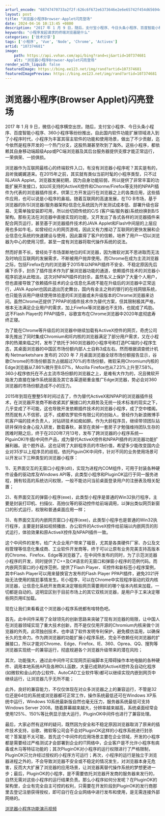 ```yaml
---
arturl_encode: "68747470733a2f2f:626c6f672e6373646e2e6e65742f454d65694d6f6e6b65792f:61727469636c652f64657461696c732f313037333734363831"
layout: post
title: "浏览器小程序Browser-Applet闪亮登场"
date: 2024-04-16 10:13:45 +0800
description: "2017 年 1 月 9 日，随后，支付宝小程序、今日头条小程序、百度智能小程序、3"
keywords: "小程序发起请求的终端浏览器是什么"
categories: ['技术分享']
tags: ['小程序', 'Vue', 'Node', 'Chrome', 'Activex']
artid: "107374681"
image:
    path: https://api.vvhan.com/api/bing?rand=sj&artid=107374681
    alt: "浏览器小程序Browser-Applet闪亮登场"
render_with_liquid: false
featuredImage: https://bing.ee123.net/img/rand?artid=107374681
featuredImagePreview: https://bing.ee123.net/img/rand?artid=107374681
---
```


# 浏览器小程序(Browser Applet)闪亮登场

2017 年 1 月 9 日，微信小程序横空出世。随后，支付宝小程序、今日头条小程序、百度智能小程序、360小程序等纷纷推出，自此国内软件功能扩展领域进入到了小程序时代，小程序为丰富其宿主软件的功能和使用场景，做出了不少贡献，迄今依然是程序开发的一个热门分支，这股热潮甚至吹到了海外。这些小程序，都依赖其自身移动端超级App或PC端浏览器及其后台服务器提供支撑才能正常运行，一荣俱荣、一损俱损。

浏览器作为互联网最核心的终端软件入口，有没有浏览器小程序呢？其实是有的，且听我娓娓道来。在2015年之前，其实就有类似当前时髦的小程序类型，只不过叫JAVA Applet。浏览器发展初期，因为自身功能较弱，所以提供了非常丰富的功能扩展开发接口，如以IE支持的ActiveX控件和Chorme/Firefox等支持的NPAPI插件为代表的浏览器插件技术，供第三方开发运行在浏览器之上的各类应用，这些插件应用，也可以说是小程序的鼻祖。随着互联网的高速发展，在TO B市场，基于浏览器的B/S(浏览器/服务器架构)信息化系统因为开发测试成本低、部署升级也容易、无需单独安装即可用，所以纷切把传统的C/S (客户端/服务器)系统纷换到B/S架构。那些无法在浏览器中直接实现的功能，又开发出了各式各样的浏览器插件来配合网页运行，甚至基于浏览器插件技术的JAVA Applet和Flash中间层的上层应用也多如牛毛，如曾经红火的网页游戏，因此又有力推动了互联网的更快发展和企业信息化系统的快速建设与使用，因此赢得了客户的信赖，培养了用户一切以浏览器为中心的使用习惯，甚至一度有浏览器将取代操作系统的说法。

然而好景不长，曾经处于市场垄断地位的IE浏览器，因为微软对其不思进取而无法及时响应互联网的发展需求，不断被用户抛弃使用。而Chrome在成为主流浏览器之际，包括Firefox在内的浏览器于2015年以NPAPI插件不安全、不稳定原因先后痛下杀手，封杀了插件技术作为扩展浏览器功能的通道，依赖插件技术的浏览器小程序前途从此暗淡。这次对NPAPI插件的封杀，虽然名义上保护了大量个人用户，但也直接导致了依赖插件技术的企业信息化系统不能在升级后的浏览器中正常运行，JAVA Applet也因此退出历史舞台，国内有金主之称的银行的在线网银系统，也只能告诉用户继续使用体验差的IE浏览器或未升级版本的Chrome浏览器来访问。虽然Chrome还提供了PPAPI的插件技术作为替代方案，但其限制极其严格，根本无法满足企业用户的需求，加上Firefox等浏览器也不支持，也就成了鸡肋。这不Flash Player的 PPAPI插件，谷歌宣布在Chrome浏览器中2020年底彻底寿终正寝。

为了能在Chrome等升级后的浏览器中继续加载有ActiveX控件的网页，奇虎公司率先推出了同时集成Chromium和IE内核的浏览器满足了部分用户需求，又在小程序的热潮来临之时，发布了依托于360浏览器的小程序号称打造PC端的小程序生态，其桌面浏览器的中国区市场份额内部人士自称3成左右。然而根据调查统计机构 Netmarketshare 发布的 2020 年 7 月桌面浏览器全球市场份额报告显示，谷歌Chrome的市场份额首次占据超过70%的市场份额，微软采用Chromium内核的Edge浏览器从7.86%微升至8.07%，Mozilla Firefox也从7.23%上升至7.58%。360小程序依托在不占主流市场份额的浏览器之上，是难有大作为的，况且微软开始发力直接在操作系统层面及其它各渠道砸重金推广Edge浏览器，势必会对360浏览器的市场份额造成不小的压力。

2015年到现在整整5年时间过去了，作为替代ActiveX和NPAPI的浏览器插件技术，在浏览器开发商不断收紧其扩展接口的大趋势及无统一技术标准的现实之下，几乎变成了不可能，这也导致开发依赖插件技术的浏览器小程序，成了空中楼阁。然而就有人不信邪，这不，成都佐罗软件有限公司的创始人，曾经作为新浪微博手机客户端的技术负责人，对钻研技术如痴如醉。作为大龄程序员，继续带领团队钻研并保持全身心投入研发，数载春秋，甚至在卖掉一套房子才勉强维持团队生存的困难时期之后，终于在2020年7月13号，发布了跨浏览器的小程序系统—PlguinOK(牛插)中间件产品，成为替代ActiveX控件和NPAPI插件的浏览器功能扩展利器。说个题外话，这也证明了大龄程序员的市场价值，希望多少能改变国内企业对35岁以上程序员的歧视。依托PlguinOK中间件，针对不同的业务使用场景可以开发以下三种类型的浏览器小程序：

1)、无界面交互的无窗口小程序(dll)，实现为进程内COM组件，可用于封装各种硬件设备的驱动库及Windows API等，此类型小程序和PluginOK运行于同一服务进程，拥有较高的系统访问权限，一般不能访问当前桌面登录用户的注册表及相关配置；

2)、有界面交互的弹窗小程序(exe)，此类型小程序是普通的Win32执行程序，主要是封装打印机、扫描仪、高拍仪等的驱动控件给前端调用，以弹出类似网页新窗口的形式运行，权限和普通桌面应用一样；

3)、有界面交互的内嵌网页窗口小程序(exe)，此类型小程序也是普通的Win32执行程序，主要是封装如视频播放、办公软件的ActiveX控件给前端以内嵌网页的形式运行，体验效果和原ActiveX控件及NPAPI插件一致。

这个中间件的发布，给广大企业用户带来了福音，尤其是各类硬件厂家、办公及文档管理等信息化集成商、工业软件开发商等，终于可以让原有业务完美支持高版本的Chrome、Firefox、Edge等浏览器了。在中间件发布的同时，为了示范浏览器小程序的开发，同时提供了C++及C#语言的无窗口和弹窗小程序的范例代码。而内嵌网页窗口的小程序范例，提供了Flash Player、IE控件和新标签小程序案例，其中Flash Player可以用来替换官方发布的Flash Player PPAPI插件，避免2021开始无法使用的尴尬事情发生。IE小程序，可以在Chrome中实现程序驱动的双内核浏览器，让信息化系统开发商来决定哪些网页需要用IE的哪个版本内核来加载，一切都是自动的。这明显区别于目前市场上的其它双核浏览器，是用户手工来决定哪些网页用IE加载。

现在让我们来看看这个浏览器小程序系统都有啥特色吧。

首先，此中间件采用了全球领先的创新思路来突破了现有浏览器的局限，让中国人在浏览器领域实现了重大技术创新，而不是仅仅用开源的Chromium内核来做个浏览器的外壳。此项独创技术，也申请了软件发明专利保护，避免模仿滥用，以确保长久的生命力。作为跨浏览器的功能扩展小程序系统，完全不依赖任何浏览器的扩展接口，所以才能对Chrome、Edge、Firefox、IE、360、Oprea、QQ、搜狗等浏览器实现统一的兼容运行，彻底规避各个浏览器升级带来的潜在风险；

其次，功能强大，通过此中间件可实现网页前端脚本无障碍操作本地电脑的各种硬件、调用本地系统API及各种DLL函数，大量已成熟的ActiveX控件及自动化程序(如微软和金山的办公软件、AutoCAD工业软件等)都可以继续实现内嵌到网页中继续运行，让浏览器几乎无所不能；

此外，良好的兼容能力，不仅仅体现在对众多浏览器之上的兼容运行，不管是32位还是64位的系统或浏览器都可正常工作，操作系统最低还可在Windows XP系统中运行，Windows 10系统最新版自然也毫无压力，服务器系统最低可支持Windows Server 2008。随着屏幕越来越大，分辨率越来越高，系统桌面经常会使用125%、150%等比例显示放大运行，PluginOK中间件也进行了兼容处理。

最后，大家必然有这样的疑问，既然因为安全和不稳定原因浏览器取消了原来的插件技术支持，谷歌、微软等公司会不会对PluginOK这样的小程序系统进行封杀呢？答案是不太可能，首先这个中间件的应用场景主要在企业领域，开发的小程序都是需要经过严格测试才会部署到企业的IT网络中，企业客户是不允许小程序有病毒或木马等特征功能的；其次PluginOK对小程序的运行权限进行了严格限制，PluginOK只允许经过授权的小程序方可运行；再次，小程序的运行是独立于浏览器进程之外的，不会导致浏览器不安全或不稳定的情况发生，对浏览器本身无危害，反而大大扩展了浏览器的应用场景，让浏览器离替代操作系统的梦想更进一步；最后，PluginOK的小程序，是不需要依托浏览器开发商的服务器来发行的，自然无需对这些小程序的运行结果负责。那么小程序如何分发呢？在PluginOK的架构里，企业有完全自主可控的权利，只需要在开发阶段到PluginOK的发行商那里去登记注册获得授权，即可自行在企业网络中进行发布和使用，是无需连接外部网络的。

[浏览器小程序功能演示视频](http://www.zorrosoft.com/Files/PluginOKBrowserApplet.mp4)